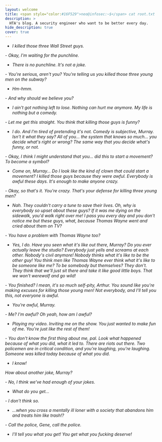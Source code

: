 ```yaml
---
layout: welcome
title: <span style="color:#16F529">neo@infosec:~$</span> cat root.txt
description: >
  HTA's blog. A security engineer who want to be better every day.
hide_description: true
cover: true
---
```


- *I killed those three Wall Street guys.*

*<a>- Okay, I'm waiting for the punchline.</a>*

- *There is no punchline. It's not a joke.*

*<a>- You're serious, aren't you? You're telling us you killed those three young men on the subway?</a>*

- *Hm-hmm.*

*<a>- And why should we believe you?</a>*

- *I ain't got nothing left to lose. Nothing can hurt me anymore. My life is nothing but a comedy.*

*<a>- Let me get this straight. You think that killing those guys is funny?</a>*

- *I do. And I'm tired of pretending it's not. Comedy is subjective, Murray. Isn't it what they say? All of you... the system that knows so much... you decide what's right or wrong? The same way that you decide what's funny, or not.*

*<a>- Okay, I think I might understand that you... did this to start a movement? To become a symbol?</a>*

- *Come on, Murray... Do I look like the kind of clown that could start a movement? I killed those guys because they were awful. Everybody is awful these days. It's enough to make anyone crazy.*

*<a>- Okay, so that's it. You're crazy. That's your defense for killing three young men?</a>*

- *Nah. They couldn't carry a tune to save their lives. Oh, why is everybody so upset about these guys? If it was me dying on the sidewalk, you'd walk right over me! I pass you every day and you don't notice me but these guys, what, because Thomas Wayne went and cried about them on TV?*

*<a>- You have a problem with Thomas Wayne too?</a>*

- *Yes, I do. Have you seen what it's like out there, Murray? Do you ever actually leave the studio? Everybody just yells and screams at each other. Nobody's civil anymore! Nobody thinks what it's like to be the other guy! You think men like Thomas Wayne ever think what it's like to be someone like me? To be somebody but themselves? They don't. They think that we'll just sit there and take it like good little boys. That we won't werewolf and go wild!*
 
*<a>- You finished? I mean, it's so much self-pity, Arthur. You sound like you're making excuses for killing those young men! Not everybody, and I'll tell you this, not everyone is awful.</a>*

- *You're awful, Murray.*

*<a>- Me? I'm awful? Oh yeah, how am I awful?</a>*

- *Playing my video. Inviting me on the show. You just wanted to make fun of me. You're just like the rest of them!*

*<a>- You don't know the first thing about me, pal. Look what happened because of what you did, what it led to. There are riots out there. Two policemen are in critical condition, and you're laughing, you're laughing. Someone was killed today because of what you did.</a>*

- *I know!*

*How about another joke, Murray?*

*<a>- No, I think we've had enough of your jokes.</a>*

- *What do you get...*

*<a>- I don't think so.</a>*

- *...when you cross a mentally ill loner with a society that abandons him and treats him like trash!?*

*<a>- Call the police, Gene, call the police.</a>*

- *I'll tell you what you get! You get what you fucking deserve!*

